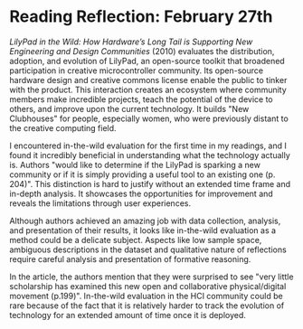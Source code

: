 # Reading Reflection: February 27th

<!--
LilyPad in the Wild: How Hardwareʼs Long Tail is Supporting New Engineering and Design Communities

Based on our discussion of creative practice, describe, from your perspective, the benefits in-the-wild evaluation offers as a way to understand the opportunities and limits of a creative tool or technology? What are the limitations or challenges? Why do you think in-the-wild evaluation is rare in HCI research overall?
-->


*LilyPad in the Wild: How Hardwareʼs Long Tail is Supporting New Engineering and Design Communities* (2010) evaluates the distribution, adoption, and evolution of LilyPad, an open-source toolkit that broadened participation in creative microcontroller community. Its open-source hardware design and creative commons license enable the public to tinker with the product. This interaction creates an ecosystem where community members make incredible projects, teach the potential of the device to others, and improve upon the current technology. It builds "New Clubhouses" for people, especially women, who were previously distant to the creative computing field. 

I encountered in-the-wild evaluation for the first time in my readings, and I found it incredibly beneficial in understanding what the technology actually is. Authors "would like to determine if the LilyPad is sparking a new community or if it is simply providing a useful tool to an existing one (p. 204)". This distinction is hard to justify without an extended time frame and in-depth analysis. It showcases the opportunities for improvement and reveals the limitations through user experiences.

Although authors achieved an amazing job with data collection, analysis, and presentation of their results, it looks like in-the-wild evaluation as a method could be a delicate subject. Aspects like low sample space, ambiguous descriptions in the dataset and qualitative nature of reflections require careful analysis and presentation of formative reasoning.

In the article, the authors mention that they were surprised to see "very little scholarship has examined this new open and collaborative physical/digital movement (p.199)". In-the-wild evaluation in the HCI community could be rare because of the fact that it is relatively harder to track the evolution of technology for an extended amount of time once it is deployed.